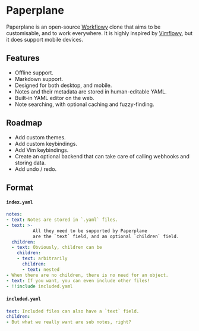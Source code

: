 Paperplane
==========

Paperplane is an open-source [Workflowy](https://workflowy.com) clone that aims to
be customisable, and to work everywhere. It is highly inspired by
[Vimflowy](https://github.com/WuTheFWasThat/vimflowy), but it does support mobile devices.


## Features
- Offline support.
- Markdown support.
- Designed for both desktop, and mobile.
- Notes and their metadata are stored in human-editable YAML.
- Built-in YAML editor on the web.
- Note searching, with optional caching and fuzzy-finding.


## Roadmap
- Add custom themes.
- Add custom keybindings.
- Add Vim keybindings.
- Create an optional backend that can take care of calling webhooks and storing data.
- Add undo / redo.


## Format

#### `index.yaml`

```yaml
notes:
- text: Notes are stored in `.yaml` files.
- text: >-
          All they need to be supported by Paperplane
          are the `text` field, and an optional `children` field.
  children:
  - text: Obviously, children can be
    children:
    - text: arbitrarily
      children:
      - text: nested
- When there are no children, there is no need for an object.
- text: If you want, you can even include other files!
- !!include included.yaml
```

#### `included.yaml`

```yaml
text: Included files can also have a `text` field.
children:
- But what we really want are sub notes, right?
```

